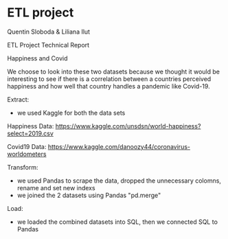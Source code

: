 # ETL project

Quentin Sloboda & Liliana Ilut

ETL Project Technical Report 

Happiness and Covid 

We choose to look into these two datasets because we thought it would be interesting to see if there is a correlation between a countries perceived happiness and how well that country handles a pandemic like Covid-19.

Extract:
- we used Kaggle for both the data sets

 Happiness Data: https://www.kaggle.com/unsdsn/world-happiness?select=2019.csv

 Covid19 Data: https://www.kaggle.com/danoozy44/coronavirus-worldometers

Transform:
- we used Pandas to scrape the data, dropped the unnecessary colomns, rename and set new indexs
- we joined the 2 datasets using Pandas "pd.merge"

Load:
- we loaded the combined datasets into SQL, then we connected SQL to Pandas














